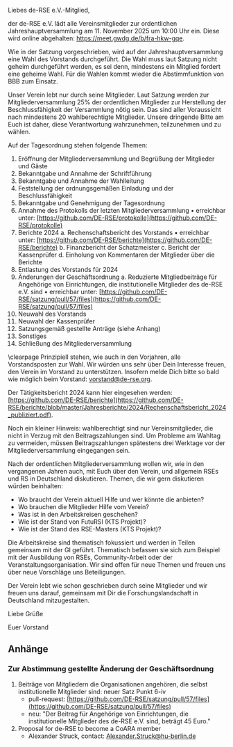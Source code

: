 Liebes de-RSE e.V.-Mitglied,

der de-RSE e.V. lädt alle Vereinsmitglieder zur ordentlichen Jahreshauptversammlung am 11. November 2025 um 10:00 Uhr ein. Diese wird online abgehalten: <https://meet.gwdg.de/b/fra-hkw-gqe>.


Wie in der Satzung vorgeschrieben, wird auf der Jahreshauptversammlung eine Wahl des Vorstands durchgeführt. Die Wahl muss laut Satzung nicht geheim durchgeführt werden, es sei denn, mindestens ein Mitglied fordert eine geheime Wahl. Für die Wahlen kommt wieder die Abstimmfunktion von BBB zum Einsatz. 

Unser Verein lebt nur durch seine Mitglieder. Laut Satzung werden zur Mitgliederversammlung 25% der ordentlichen Mitglieder zur Herstellung der Beschlussfähigkeit der Versammlung nötig sein. Das sind aller Voraussicht nach mindestens 20 wahlberechtigte Mitglieder. Unsere dringende Bitte am Euch ist daher, diese Verantwortung wahrzunehmen, teilzunehmen und zu wählen.

Auf der Tagesordnung stehen folgende Themen:

1. Eröffnung der Mitgliederversammlung und Begrüßung der Mitglieder und Gäste
2. Bekanntgabe und Annahme der Schriftführung
3. Bekanntgabe und Annahme der Wahlleitung
4. Feststellung der ordnungsgemäßen Einladung und der Beschlussfähigkeit 
5. Bekanntgabe und Genehmigung der Tagesordnung
6. Annahme des Protokolls der letzten Mitgliederversammlung
    • erreichbar unter: [https://github.com/DE-RSE/protokolle](https://github.com/DE-RSE/protokolle)
7. Berichte 2024
    a. Rechenschaftsbericht des Vorstands
    • erreichbar unter: [https://github.com/DE-RSE/berichte](https://github.com/DE-RSE/berichte)
    b. Finanzbericht der Schatzmeister
    c. Bericht der Kassenprüfer
    d. Einholung von Kommentaren der Mitglieder über die Berichte 
8. Entlastung des Vorstands für 2024
9.  Änderungen der Geschäftsordnung
    a. Reduzierte Mitgliedbeiträge für Angehörige von Einrichtungen, die institutionelle Mitglieder des de-RSE e.V. sind
    • erreichbar unter: [https://github.com/DE-RSE/satzung/pull/57/files](https://github.com/DE-RSE/satzung/pull/57/files)
10. Neuwahl des Vorstands
11. Neuwahl der Kassenprüfer
12. Satzungsgemäß gestellte Anträge (siehe Anhang)
13. Sonstiges
14. Schließung des Mitgliederversammlung

\clearpage
Prinzipiell stehen, wie auch in den Vorjahren, alle Vorstandsposten zur Wahl. Wir würden uns sehr über Dein Interesse freuen, den Verein im Vorstand zu unterstützen. Insofern melde Dich bitte so bald wie möglich beim Vorstand: vorstand@de-rse.org.

Der Tätigkeitsbericht 2024 kann hier eingesehen werden: [https://github.com/DE-RSE/berichte](https://github.com/DE-RSE/berichte/blob/master/Jahresberichte/2024/Rechenschaftsbericht_2024_publiziert.pdf).

Noch ein kleiner Hinweis: wahlberechtigt sind nur Vereinsmitglieder, die nicht in Verzug mit den Beitragszahlungen sind. Um Probleme am Wahltag zu vermeiden, müssen Beitragszahlungen spätestens drei Werktage vor der Mitgliederversammlung eingegangen sein.

Nach der ordentlichen Mitgliederversammlung wollen wir, wie in den vergangenen Jahren auch, mit Euch über den Verein, und allgemein RSEs und RS in Deutschland diskutieren. Themen, die wir gern diskutieren würden beinhalten:

-   Wo braucht der Verein aktuell Hilfe und wer könnte die anbieten? 
-   Wo brauchen die Mitglieder Hilfe vom Verein? 
-   Was ist in den Arbeitskreisen geschehen?
-   Wie ist der Stand von FutuRSI (KTS Projekt)?
-   Wie ist der Stand des RSE-Masters (KTS Projekt)?

Die Arbeitskreise sind thematisch fokussiert und werden in Teilen gemeinsam mit der GI geführt. Thematisch befassen sie sich zum Beispiel mit der Ausbildung von RSEs, Community-Arbeit oder der Veranstaltungsorganisation. Wir sind offen für neue Themen und freuen uns über neue Vorschläge uns Beteiligungen.

Der Verein lebt wie schon geschrieben durch seine Mitglieder und wir freuen uns darauf, gemeinsam mit Dir die Forschungslandschaft in Deutschland mitzugestalten.

Liebe Grüße

Euer Vorstand


## Anhänge

### Zur Abstimmung gestellte Änderung der Geschäftsordnung
1. Beiträge von Mitgliedern die Organisationen angehören, die selbst institutionelle Mitglieder sind: neuer Satz Punkt 6-iv
    - pull-request: [https://github.com/DE-RSE/satzung/pull/57/files](https://github.com/DE-RSE/satzung/pull/57/files)
    - neu: "Der Beitrag für Angehörige von Einrichtungen, die institutionelle Mitglieder des de-RSE e.V. sind, beträgt 45 Euro."
2. Proposal for de-RSE to become a CoARA member 
   - Alexander Struck, contact: Alexander.Struck@hu-berlin.de
